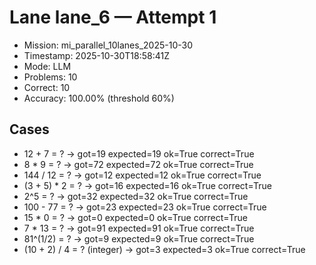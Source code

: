 # Lane lane_6 — Attempt 1

- Mission: mi_parallel_10lanes_2025-10-30
- Timestamp: 2025-10-30T18:58:41Z
- Mode: LLM
- Problems: 10
- Correct: 10
- Accuracy: 100.00% (threshold 60%)

## Cases
- 12 + 7 = ? → got=19 expected=19 ok=True correct=True
- 8 * 9 = ? → got=72 expected=72 ok=True correct=True
- 144 / 12 = ? → got=12 expected=12 ok=True correct=True
- (3 + 5) * 2 = ? → got=16 expected=16 ok=True correct=True
- 2^5 = ? → got=32 expected=32 ok=True correct=True
- 100 - 77 = ? → got=23 expected=23 ok=True correct=True
- 15 * 0 = ? → got=0 expected=0 ok=True correct=True
- 7 * 13 = ? → got=91 expected=91 ok=True correct=True
- 81^(1/2) = ? → got=9 expected=9 ok=True correct=True
- (10 + 2) / 4 = ? (integer) → got=3 expected=3 ok=True correct=True